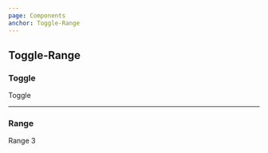 ```yaml
---
page: Components
anchor: Toggle-Range
---
```


## Toggle-Range

### Toggle
<blu-togglerange selfdocument type="toggle" input-value="1" input-min="0" input-max="1">
  Toggle
</blu-togglerange>

---

### Range
<blu-togglerange selfdocument type="range" input-value="3" input-min="0" input-max="10">
  Range
  <output slot="output">3</output>
</blu-togglerange>
